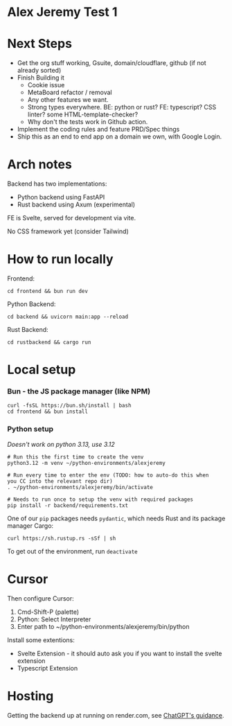 # Alex Jeremy Test 1

# Next Steps
* Get the org stuff working, Gsuite, domain/cloudflare, github (if not already sorted)
* Finish Building it
    * Cookie issue
    * MetaBoard refactor / removal
    * Any other features we want.
    * Strong types everywhere. BE: python or rust? FE: typescript? CSS linter? some HTML-template-checker?
    * Why don't the tests work in Github action.
* Implement the coding rules and feature PRD/Spec things
* Ship this as an end to end app on a domain we own, with Google Login.


# Arch notes
Backend has two implementations:
- Python backend using FastAPI
- Rust backend using Axum (experimental)

FE is Svelte, served for development via vite.

No CSS framework yet (consider Tailwind)


# How to run locally

Frontend:
```
cd frontend && bun run dev
```

Python Backend:
```
cd backend && uvicorn main:app --reload
```

Rust Backend:
```
cd rustbackend && cargo run
```

# Local setup
### Bun - the JS package manager (like NPM)
```
curl -fsSL https://bun.sh/install | bash
cd frontend && bun install
```

### Python setup
*Doesn't work on python 3.13, use 3.12*

```
# Run this the first time to create the venv
python3.12 -m venv ~/python-environments/alexjeremy

# Run every time to enter the env (TODO: how to auto-do this when
you CC into the relevant repo dir)
. ~/python-environments/alexjeremy/bin/activate

# Needs to run once to setup the venv with required packages
pip install -r backend/requirements.txt

```

One of our `pip` packages needs `pydantic`, which needs Rust and its package manager Cargo:
```
curl https://sh.rustup.rs -sSf | sh
```

To get out of the environment, run `deactivate`


# Cursor
Then configure Cursor:

1. Cmd-Shift-P (palette)
1. Python: Select Interpreter
1. Enter path to ~/python-environments/alexjeremy/bin/python


Install some extentions:

*  Svelte Extension - it should auto ask you if you want to install the svelte extension
*  Typescript Extension

# Hosting
Getting the backend up at running on render.com, see [ChatGPT's guidance](https://chatgpt.com/share/67c74b42-e3b8-8000-8577-ac6f27b02043).


